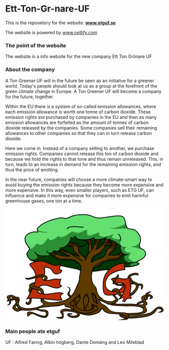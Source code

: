 # Ett-Ton-Gr-nare-UF

This is the reposetory for the website: **www.etguf.se**

The website is powered by *www.netlify.com*

### The point of the website

The website is a info website for the new company Ett Ton Grönare UF

### About the company

A Ton Greener UF will in the future be seen as an initiative for a greener world.
Today's people should look at us as a group at the forefront of the green climate change in Europe.
A Ton Greener UF will become a company for the future, together.



Within the EU there is a system of so-called emission allowances, where each emission allowance is worth one tonne of carbon dioxide. These emission rights are purchased by companies in the EU and then as many emission allowances are forfeited as the amount of tonnes of carbon dioxide released by the companies. Some companies sell their remaining allowances to other companies so that they can in turn release carbon dioxide.

Here we come in. Instead of a company selling to another, we purchase emission rights. Companies cannot release this ton of carbon dioxide and because we hold the rights to that tone and thus remain unreleased. This, in turn, leads to an increase in demand for the remaining emission rights, and thus the price of emitting.

In the near future, companies will choose a more climate-smart way to avoid buying the emission rights because they become more expensive and more expensive. In this way, even smaller players, such as ETG UF, can influence and make it more expensive for companies to emit harmful greenhouse gases, one ton at a time.

![alt text](img/etguf.png)

### Main people ate etguf

UF : Alfred Faring, Albin högberg, Dante Domäng and Leo Mileblad
